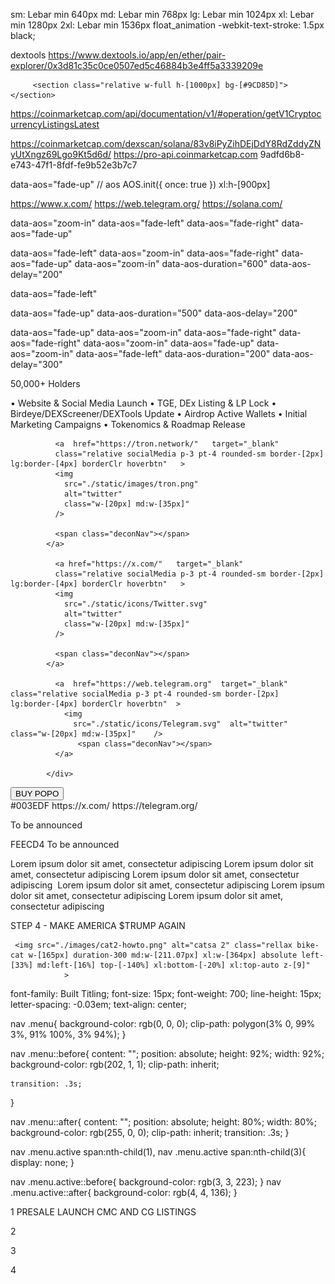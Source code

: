 sm: Lebar min 640px
md: Lebar min 768px
lg: Lebar min 1024px
xl: Lebar min 1280px
2xl: Lebar min 1536px
float_animation
    -webkit-text-stroke: 1.5px black;


dextools 
https://www.dextools.io/app/en/ether/pair-explorer/0x3d81c35c0ce0507ed5c46884b3e4ff5a3339209e



         <section class="relative w-full h-[1000px] bg-[#9CD85D]"></section>

https://coinmarketcap.com/api/documentation/v1/#operation/getV1CryptocurrencyListingsLatest

https://coinmarketcap.com/dexscan/solana/83v8iPyZihDEjDdY8RdZddyZNyUtXngz69Lgo9Kt5d6d/
https://pro-api.coinmarketcap.com
9adfd6b8-e743-47f1-8fdf-fe9b52e3b7c7

data-aos="fade-up"
// aos
AOS.init({
    once: true
})
xl:h-[900px]

https://www.x.com/
https://web.telegram.org/
https://solana.com/

data-aos="zoom-in"
data-aos="fade-left"
data-aos="fade-right"
data-aos="fade-up"

data-aos="fade-left"
data-aos="zoom-in"
data-aos="fade-right"
data-aos="fade-up"
data-aos="zoom-in"
data-aos-duration="600"
data-aos-delay="200"

data-aos="fade-left"

data-aos="fade-up"
data-aos-duration="500"
data-aos-delay="200"


data-aos="fade-up"
data-aos="zoom-in"
data-aos="fade-right"
data-aos="fade-right"
data-aos="zoom-in"
data-aos="fade-up"
data-aos="zoom-in"
data-aos="fade-left"
data-aos-duration="200"
data-aos-delay="300"

50,000+ Holders




• Website & Social Media Launch
• TGE, DEx Listing & LP Lock
• Birdeye/DEXScreener/DEXTools Update
• Airdrop Active Wallets
• Initial Marketing Campaigns
• Tokenomics & Roadmap Release




<div class="social flex_center gap-5 w-auto">

              <a  href="https://tron.network/"   target="_blank"
              class="relative socialMedia p-3 pt-4 rounded-sm border-[2px] lg:border-[4px] borderClr hoverbtn"   >
              <img
                src="./static/images/tron.png"
                alt="twitter"
                class="w-[20px] md:w-[35px]"
              />
  
              <span class="deconNav"></span>
            </a>
    
              <a href="https://x.com/"   target="_blank"
              class="relative socialMedia p-3 pt-4 rounded-sm border-[2px] lg:border-[4px] borderClr hoverbtn"   >
              <img
                src="./static/icons/Twitter.svg"
                alt="twitter"
                class="w-[20px] md:w-[35px]"
              />
    
              <span class="deconNav"></span>
            </a>
    
              <a  href="https://web.telegram.org"  target="_blank"  class="relative socialMedia p-3 pt-4 rounded-sm border-[2px] lg:border-[4px] borderClr hoverbtn"  >
                <img
                  src="./static/icons/Telegram.svg"  alt="twitter"     class="w-[20px] md:w-[35px]"    />
                   <span class="deconNav"></span>
              </a>
    
            </div>




  <button class="bg-[#fff] flex justify-center items-center duration-300 hover:scale-110 px-[1.2rem] h-[40px] md:h-[54px] border-[2px] border-white text-[#F0000C] rounded-full text-[16px] uppercase unbounded_font">
                        BUY POPO
                    </button>

 <div class="relative" data-aos="zoom-in"
                data-aos-duration="800"
                data-aos-delay="200">
                </div>
#003EDF
https://x.com/
https://telegram.org/

To be announced

FEECD4
To be announced

Lorem ipsum dolor sit amet, consectetur adipiscing
Lorem ipsum dolor sit amet, consectetur adipiscing
Lorem ipsum dolor sit amet, consectetur adipiscing 
Lorem ipsum dolor sit amet, consectetur adipiscing 
Lorem ipsum dolor sit amet, consectetur adipiscing
Lorem ipsum dolor sit amet, consectetur adipiscing

STEP 4 - MAKE AMERICA $TRUMP AGAIN

     <img src="./images/cat2-howto.png" alt="catsa 2" class="rellax bike-cat w-[165px] duration-300 md:w-[211.07px] xl:w-[364px] absolute left-[33%] md:left-[16%] top-[-140%] xl:bottom-[-20%] xl:top-auto z-[9]" 
                >


<!-- color trump -->



<!-- Slider main container -->
font-family: Built Titling;
font-size: 15px;
font-weight: 700;
line-height: 15px;
letter-spacing: -0.03em;
text-align: center;



<!-- menu button trump meme coint -->
nav .menu{
    background-color: rgb(0, 0, 0);
    clip-path: polygon(3% 0, 99% 3%, 91% 100%, 3% 94%);
}

nav .menu::before{
    content: "";
    position: absolute;
    height: 92%;
    width: 92%;
    background-color: rgb(202, 1, 1);
    clip-path: inherit;

    transition: .3s;
}

nav .menu::after{
    content: "";
    position: absolute;
    height: 80%;
    width: 80%;
    background-color: rgb(255, 0, 0);
    clip-path: inherit;
    transition: .3s;
}

nav .menu.active span:nth-child(1),
nav .menu.active span:nth-child(3){
    display: none;
}

nav .menu.active::before{
    background-color: rgb(3, 3, 223);
}
nav .menu.active::after{
    background-color: rgb(4, 4, 136);
}




1
PRESALE
LAUNCH
CMC AND CG LISTINGS


2





3




4



